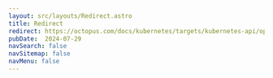 ```yaml
---
layout: src/layouts/Redirect.astro
title: Redirect
redirect: https://octopus.com/docs/kubernetes/targets/kubernetes-api/openshift
pubDate:  2024-07-29
navSearch: false
navSitemap: false
navMenu: false
---
```

